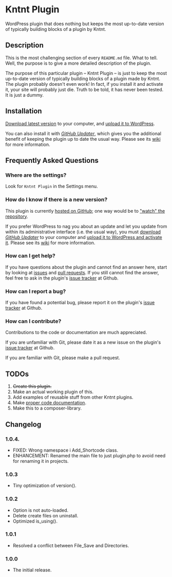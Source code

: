 # Kntnt Plugin

WordPress plugin that does nothing but keeps the most up-to-date version of typically building blocks of a plugin by Kntnt.

## Description

This is the most challenging section of every `README.md` file. What to tell. Well, the purpose is to give a more detailed description of the plugin.

The purpose of this particular plugin – Kntnt Plugin – is just to keep the most up-to-date version of typically building blocks of a plugin made by Kntnt. The plugin probably doesn't even work! In fact, if you install it and activate it, your site will probably just die. Truth to be told, it has never been tested. It is just a dummy.

## Installation

[Download latest version](https://github.com/Kntnt/kntnt-plugin/releases/latest) to your computer, and [upload it to WordPress](https://wordpress.org/support/article/managing-plugins/#manual-upload-via-wordpress-admin).

You can also install it with [*GitHub Updater*](https://github.com/afragen/github-updater), which gives you the additional benefit of keeping the plugin up to date the usual way. Please see its [wiki](https://github.com/afragen/github-updater/wiki) for more information.

## Frequently Asked Questions

### Where are the settings?

Look for `Kntnt Plugin` in the Settings menu.

### How do I know if there is a new version?

This plugin is currently [hosted on GitHub](https://github.com/kntnt/kntnt-plugin); one way would be to ["watch" the repository](https://docs.github.com/en/github/managing-subscriptions-and-notifications-on-github/about-notifications#notifications-and-subscriptions).

If you prefer WordPress to nag you about an update and let you update from within its administrative interface (i.e. the usual way), you must [download *GitHub Updater*](https://github.com/afragen/github-updater/releases/latest) to your computer and [upload it to WordPress and activate it](https://github.com/afragen/github-updater/wiki/Installation#upload). Please see its [wiki](https://github.com/afragen/github-updater/wiki) for more information. 

### How can I get help?

If you have questions about the plugin and cannot find an answer here, start by looking at [issues](https://github.com/kntnt/kntnt-plugin/issues) and [pull requests](https://github.com/kntnt/kntnt-plugin/pulls). If you still cannot find the answer, feel free to ask in the plugin's [issue tracker](https://github.com/kntnt/kntnt-plugin/issues) at Github.

### How can I report a bug?

If you have found a potential bug, please report it on the plugin's [issue tracker](https://github.com/kntnt/kntnt-plugin/issues) at Github.

### How can I contribute?

Contributions to the code or documentation are much appreciated.

If you are unfamiliar with Git, please date it as a new issue on the plugin's [issue tracker](https://github.com/kntnt/kntnt-plugin/issues) at Github.

If you are familiar with Git, please make a pull request.

## TODOs

1. ~~Create this plugin.~~
1. Make an actual working plugin of this.
1. Add examples of reusable stuff from other Kntnt plugins.
1. Make [proper code documentation](https://make.wordpress.org/core/handbook/best-practices/inline-documentation-standards/php/).
1. Make this to a composer-library.

## Changelog


### 1.0.4.

* FIXED: Wrong namespace i Add_Shortcode class.
* ENHANCEMENT: Renamed the main file to just plugin.php to avoid need for renaming it in projects.

### 1.0.3

* Tiny optimization of version().

### 1.0.2

* Option is not auto-loaded.
* Delete create files on uninstall.
* Optimized is_using().

### 1.0.1

* Resolved a conflict between File_Save and Directories.

### 1.0.0

* The initial release.

